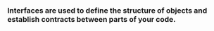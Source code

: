 ### Interfaces are used to define the structure of objects and establish contracts between parts of your code.
